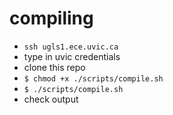 # compiling

- `ssh ugls1.ece.uvic.ca`
- type in uvic credentials
- clone this repo
- `$ chmod +x ./scripts/compile.sh`
- `$ ./scripts/compile.sh`
- check output

